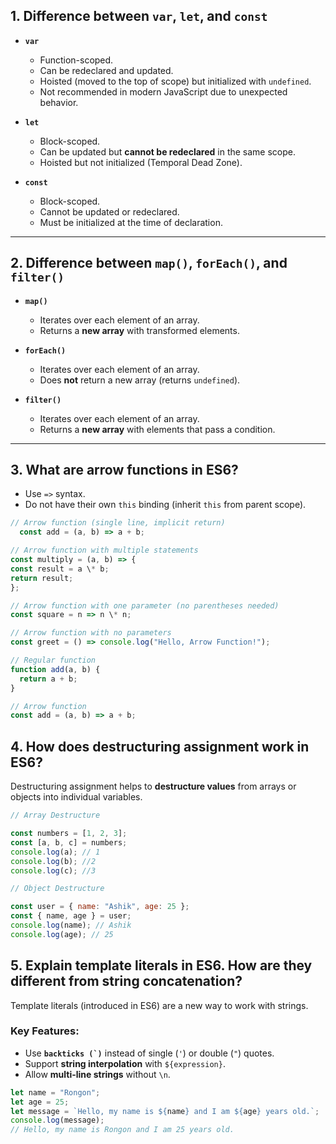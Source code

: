 ## 1. Difference between `var`, `let`, and `const`

- **`var`**

  - Function-scoped.
  - Can be redeclared and updated.
  - Hoisted (moved to the top of scope) but initialized with `undefined`.
  - Not recommended in modern JavaScript due to unexpected behavior.

- **`let`**

  - Block-scoped.
  - Can be updated but **cannot be redeclared** in the same scope.
  - Hoisted but not initialized (Temporal Dead Zone).

- **`const`**
  - Block-scoped.
  - Cannot be updated or redeclared.
  - Must be initialized at the time of declaration.

---

## 2. Difference between `map()`, `forEach()`, and `filter()`

- **`map()`**

  - Iterates over each element of an array.
  - Returns a **new array** with transformed elements.

- **`forEach()`**

  - Iterates over each element of an array.
  - Does **not** return a new array (returns `undefined`).

- **`filter()`**
  - Iterates over each element of an array.
  - Returns a **new array** with elements that pass a condition.

---

## 3. What are arrow functions in ES6?

- Use `=>` syntax.
- Do not have their own `this` binding (inherit `this` from parent scope).

```js
// Arrow function (single line, implicit return)
  const add = (a, b) => a + b;

// Arrow function with multiple statements
const multiply = (a, b) => {
const result = a \* b;
return result;
};

// Arrow function with one parameter (no parentheses needed)
const square = n => n \* n;

// Arrow function with no parameters
const greet = () => console.log("Hello, Arrow Function!");

// Regular function
function add(a, b) {
  return a + b;
}

// Arrow function
const add = (a, b) => a + b;
```

## 4. How does destructuring assignment work in ES6?

Destructuring assignment helps to **destructure values** from arrays or objects into individual variables.

```js
// Array Destructure

const numbers = [1, 2, 3];
const [a, b, c] = numbers;
console.log(a); // 1
console.log(b); //2
console.log(c); //3

// Object Destructure

const user = { name: "Ashik", age: 25 };
const { name, age } = user;
console.log(name); // Ashik
console.log(age); // 25
```

## 5. Explain template literals in ES6. How are they different from string concatenation?

Template literals (introduced in ES6) are a new way to work with strings.

### Key Features:

- Use **`` backticks (`) ``** instead of single (`'`) or double (`"`) quotes.
- Support **string interpolation** with `${expression}`.
- Allow **multi-line strings** without `\n`.

```js
let name = "Rongon";
let age = 25;
let message = `Hello, my name is ${name} and I am ${age} years old.`;
console.log(message);
// Hello, my name is Rongon and I am 25 years old.
```
